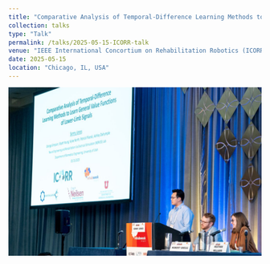```yaml
---
title: "Comparative Analysis of Temporal-Difference Learning Methods to Learn General Value Functions of Lower-Limb Signals"
collection: talks
type: "Talk"
permalink: /talks/2025-05-15-ICORR-talk
venue: "IEEE International Concortium on Rehabilitation Robotics (ICORR)"
date: 2025-05-15
location: "Chicago, IL, USA"
---
```


<img src='/images/Sonny_ICORR2025.jpg' style="width: 900px; height: auto;">